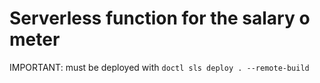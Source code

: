 # Serverless function for the salary o meter

IMPORTANT: must be deployed with `doctl sls deploy . --remote-build`
